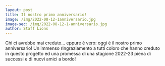 ```yaml
--- 
layout: post
title: Il nostro primo anniversario!
image: /img/2022-08-12-1anniversario.jpg
image-sec: /img/2022-08-12-1-anniversario.jpg
author: Staff Lions
---
```


Chi ci avrebbe mai creduto... eppure è vero: oggi è il nostro primo anniversario!
Un immenso ringraziamento a tutti coloro che hanno creduto in questo progetto ed una promessa di una stagione 2022-23 piena di successi e di nuovi amici a bordo!
